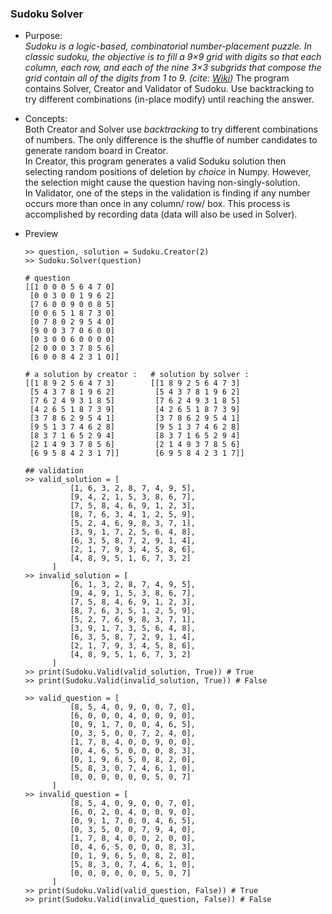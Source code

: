 ### Sudoku Solver

* Purpose:   
*Sudoku is a logic-based,  combinatorial number-placement puzzle. In classic sudoku, the objective is to fill a 9×9 grid with digits so that each column, each row, and each of the nine 3×3 subgrids that compose the grid contain all of the digits from 1 to 9. (cite: [Wiki](https://en.wikipedia.org/wiki/Sudoku))*
The program contains Solver, Creator and Validator of Sudoku.
Use backtracking to try different combinations (in-place modify) until reaching the answer.

* Concepts:   
Both Creator and Solver use *backtracking* to try different combinations of numbers. The only difference is the shuffle of number candidates to generate random board in Creator.   
In Creator, this program generates a valid Soduku solution then selecting random positions of deletion by *choice* in Numpy. However, the selection might cause the question having non-singly-solution.   
In Validator, one of the steps in the validation is finding if any number occurs more than once in any column/ row/ box. This process is accomplished by recording data (data will also be used in Solver).

* Preview
  ```
  >> question, solution = Sudoku.Creator(2)
  >> Sudoku.Solver(question)
  
  # question
  [[1 0 0 0 5 6 4 7 0]
   [0 0 3 0 0 1 9 6 2]
   [7 6 0 0 9 0 0 8 5]
   [0 0 6 5 1 8 7 3 0]
   [0 7 8 0 2 9 5 4 0]
   [9 0 0 3 7 0 6 0 0]
   [0 3 0 0 6 0 0 0 0]
   [2 0 0 0 3 7 8 5 6]
   [6 0 0 8 4 2 3 1 0]]
  
  # a solution by creator :   # solution by solver : 
  [[1 8 9 2 5 6 4 7 3]        [[1 8 9 2 5 6 4 7 3]
   [5 4 3 7 8 1 9 6 2]         [5 4 3 7 8 1 9 6 2]
   [7 6 2 4 9 3 1 8 5]         [7 6 2 4 9 3 1 8 5]
   [4 2 6 5 1 8 7 3 9]         [4 2 6 5 1 8 7 3 9]
   [3 7 8 6 2 9 5 4 1]         [3 7 8 6 2 9 5 4 1]
   [9 5 1 3 7 4 6 2 8]         [9 5 1 3 7 4 6 2 8]
   [8 3 7 1 6 5 2 9 4]         [8 3 7 1 6 5 2 9 4]
   [2 1 4 9 3 7 8 5 6]         [2 1 4 9 3 7 8 5 6]
   [6 9 5 8 4 2 3 1 7]]        [6 9 5 8 4 2 3 1 7]]
   
  ## validation
  >> valid_solution = [
            [1, 6, 3, 2, 8, 7, 4, 9, 5],
            [9, 4, 2, 1, 5, 3, 8, 6, 7],
            [7, 5, 8, 4, 6, 9, 1, 2, 3],
            [8, 7, 6, 3, 4, 1, 2, 5, 9],
            [5, 2, 4, 6, 9, 8, 3, 7, 1],
            [3, 9, 1, 7, 2, 5, 6, 4, 8],
            [6, 3, 5, 8, 7, 2, 9, 1, 4],
            [2, 1, 7, 9, 3, 4, 5, 8, 6],
            [4, 8, 9, 5, 1, 6, 7, 3, 2]
        ]
  >> invalid_solution = [
            [6, 1, 3, 2, 8, 7, 4, 9, 5],
            [9, 4, 9, 1, 5, 3, 8, 6, 7],
            [7, 5, 8, 4, 6, 9, 1, 2, 3],
            [8, 7, 6, 3, 5, 1, 2, 5, 9],
            [5, 2, 7, 6, 9, 8, 3, 7, 1],
            [3, 9, 1, 7, 3, 5, 6, 4, 8],
            [6, 3, 5, 8, 7, 2, 9, 1, 4],
            [2, 1, 7, 9, 3, 4, 5, 8, 6],
            [4, 8, 9, 5, 1, 6, 7, 3, 2]
        ]
  >> print(Sudoku.Valid(valid_solution, True)) # True
  >> print(Sudoku.Valid(invalid_solution, True)) # False

  >> valid_question = [
            [8, 5, 4, 0, 9, 0, 0, 7, 0],
            [6, 0, 0, 0, 4, 0, 0, 9, 0],
            [0, 9, 1, 7, 0, 0, 4, 6, 5],
            [0, 3, 5, 0, 0, 7, 2, 4, 0],
            [1, 7, 8, 4, 0, 0, 9, 0, 0],
            [0, 4, 6, 5, 0, 0, 0, 8, 3],
            [0, 1, 9, 6, 5, 0, 8, 2, 0],
            [5, 8, 3, 0, 7, 4, 6, 1, 0],
            [0, 0, 0, 0, 0, 0, 5, 0, 7]
        ]
  >> invalid_question = [
            [8, 5, 4, 0, 9, 0, 0, 7, 0],
            [6, 0, 2, 0, 4, 0, 0, 9, 0],
            [0, 9, 1, 7, 0, 0, 4, 6, 5],
            [0, 3, 5, 0, 0, 7, 9, 4, 0],
            [1, 7, 8, 4, 0, 0, 2, 0, 0],
            [0, 4, 6, 5, 0, 0, 0, 8, 3],
            [0, 1, 9, 6, 5, 0, 8, 2, 0],
            [5, 8, 3, 0, 7, 4, 6, 1, 0],
            [0, 0, 0, 0, 0, 0, 5, 0, 7]
        ]
  >> print(Sudoku.Valid(valid_question, False)) # True
  >> print(Sudoku.Valid(invalid_question, False)) # False
  ```
